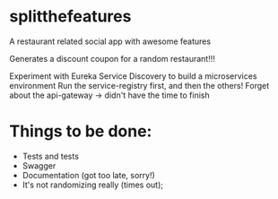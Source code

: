 # splitthefeatures
A restaurant related social app with awesome features 

Generates a discount coupon for a random restaurant!!!

Experiment with Eureka Service Discovery to build a microservices environment
Run the service-registry first, and then the others!
Forget about the api-gateway -> didn't have the time to finish

# Things to be done:
* Tests and tests
* Swagger
* Documentation (got too late, sorry!)
* It's not randomizing really (times out);

